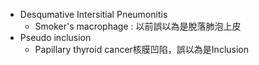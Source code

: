- Desqumative Intersitial Pneumonitis
	- Smoker's macrophage : 以前誤以為是脫落肺泡上皮
- Pseudo inclusion
	- Papillary thyroid cancer核膜凹陷，誤以為是Inclusion